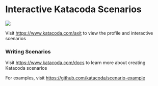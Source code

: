 # Interactive Katacoda Scenarios

[![](http://shields.katacoda.com/katacoda/axit/count.svg)](https://www.katacoda.com/axit "Get your profile on Katacoda.com")

Visit https://www.katacoda.com/axit to view the profile and interactive scenarios

### Writing Scenarios
Visit https://www.katacoda.com/docs to learn more about creating Katacoda scenarios

For examples, visit https://github.com/katacoda/scenario-example
